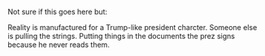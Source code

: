 Not sure if this goes here but:

Reality is manufactured for a Trump-like president charcter.  Someone else is pulling the strings.  Putting things in the documents the prez signs because he never reads them.